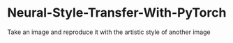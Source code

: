 # Neural-Style-Transfer-With-PyTorch

Take an image and reproduce it with the artistic style of another image
